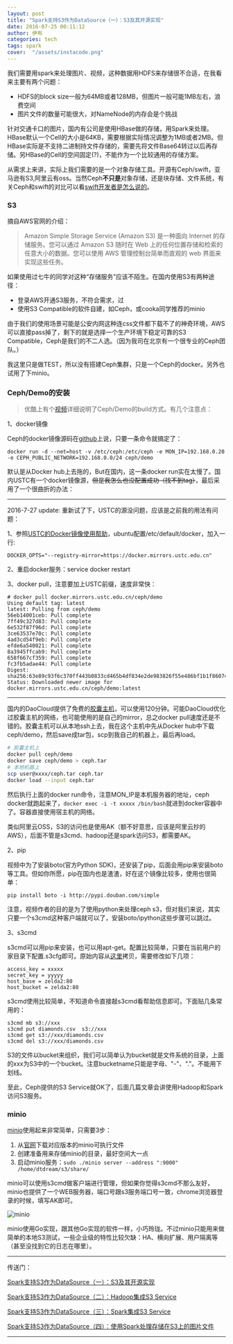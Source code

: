```yaml
---
layout: post
title: "Spark支持S3作为DataSource（一）：S3及其开源实现"
date: 2016-07-25 00:11:12
author: 伊布
categories: tech
tags: spark
cover:  "/assets/instacode.png"
---
```



我们需要用spark来处理图片、视频，这种数据用HDFS来存储很不合适，在我看来主要有两个问题：

- HDFS的block size一般为64MB或者128MB，但图片一般可能1MB左右，浪费空间
- 图片文件的数量可能很大，对NameNode的内存会是个挑战

针对交通卡口的图片，国内有公司是使用HBase做的存储，用Spark来处理。HBase默认一个Cell的大小是64KB，需要根据实际情况调整为1MB或者2MB。但HBase实际是不支持二进制持文件存储的，需要先将文件Base64转过以后再存储。另HBase的Cell的空间固定(?)，不能作为一个比较通用的存储方案。

从需求上来讲，实际上我们需要的是一个对象存储工具。开源有Ceph/swift，亚马逊有S3,阿里云有oss。当然Ceph**不只是**对象存储，还是块存储、文件系统，有关Ceph和swift的对比可以看[swift开发者是怎么说的](http://techs.enovance.com/6427/ceph-and-swift-why-we-are-not-fighting)。

### S3

摘自AWS官网的介绍：

> Amazon Simple Storage Service (Amazon S3) 是一种面向 Internet 的存储服务。您可以通过 Amazon S3 随时在 Web 上的任何位置存储和检索的任意大小的数据。您可以使用 AWS 管理控制台简单而直观的 web 界面来实现这些任务。

如果使用过七牛的同学对这种“存储服务”应该不陌生。在国内使用S3有两种途径：

- 登录AWS开通S3服务，不符合需求，过
- 使用S3 Compatible的软件自建，如Ceph，或cooka同学推荐的minio

由于我们的使用场景可能是公安内网这种连css文件都下载不了的神奇环境，AWS可以直接pass掉了，剩下的就是选择一个生产环境下稳定可靠的S3 Compatible，Ceph是我们的不二人选。（因为我司在北京有一个很专业的Ceph团队。）

我这里只是做TEST，所以没有搭建Ceph集群，只是一个Ceph的docker。另外也试用了下minio。

### Ceph/Demo的安装

> 优酷上有个[视频](http://v.youku.com/v_show/id_XMTMwNTI1NDg0NA)详细说明了Ceph/Demo的build方式。有几个注意点：

1、docker镜像

Ceph的docker镜像源码在[github](https://github.com/ceph/ceph-docker/tree/master/ceph-releases/jewel/ubuntu/14.04/demo)上说，只要一条命令就搞定了：

```
docker run -d --net=host -v /etc/ceph:/etc/ceph -e MON_IP=192.168.0.20 -e CEPH_PUBLIC_NETWORK=192.168.0.0/24 ceph/demo
```

默认是从Docker hub上去拖的，But在国内，这一条docker run实在太慢了。国内USTC有一个docker镜像源，~~但是我怎么也没配置成功（找不到tag）~~，最后采用了一个很曲折的办法：

---

2016-7-27 update:
重新试了下，USTC的源没问题，应该是之前我的用法有问题：

1、参照[USTC的Docker镜像使用帮助](https://lug.ustc.edu.cn/wiki/mirrors/help/docker)，ubuntu配置/etc/default/docker，加入一行:

```
DOCKER_OPTS="--registry-mirror=https://docker.mirrors.ustc.edu.cn"
```

2、重启docker服务：service docker restart

3、docker pull，注意要加上USTC前缀，速度非常快：

```
# docker pull docker.mirrors.ustc.edu.cn/ceph/demo
Using default tag: latest
latest: Pulling from ceph/demo
56eb14001ceb: Pull complete
7ff49c327d83: Pull complete
6e532f87f96d: Pull complete
3ce63537e70c: Pull complete
4ad3cd54f9eb: Pull complete
efde6a540021: Pull complete
8a3945ffcab9: Pull complete
658f667cf359: Pull complete
fc3fb5adae44: Pull complete
Digest: sha256:63e89c93f6c370ff443b0833cd465b4df834e2de983826f55e486bf1b1f86074
Status: Downloaded newer image for docker.mirrors.ustc.edu.cn/ceph/demo:latest
```

---

国内的DaoCloud提供了免费的[胶囊主机](http://docs.daocloud.io/cluster-mgmt/add-cell-node)，可以使用120分钟。可能DaoCloud优化过胶囊主机的网络，也可能使用的是自己的mirror，总之docker pull速度还是不错的。胶囊主机可以从本地ssh上去，我在这个主机中先从Docker hub中下载ceph/demo，然后save成tar包，scp到我自己的机器上，最后再load。


```bash
# 胶囊主机上
docker pull ceph/demo
docker save ceph/demo > ceph.tar
# 本地机器上
scp user@xxxx/ceph.tar ceph.tar
docker load --input ceph.tar
```

然后执行上面的docker run命令，注意MON_IP是本机服务器的地址，ceph docker就跑起来了，`docker exec -i -t xxxxx /bin/bash`就进到docker容器中了。容器直接使用宿主机的网络。

类似阿里云OSS，S3的访问也是使用AK（额不好意思，应该是阿里云抄的AWS），后面不管是s3cmd、hadoop还是spark访问S3，都需要AK。

2、pip

视频中为了安装boto(官方Python SDK)，还安装了pip，后面会用pip来安装boto等工具。但如你所愿，pip在国内也是渣渣，好在这个镜像比较多，使用也很简单：

```
pip install boto -i http://pypi.douban.com/simple
```

注意，视频作者的目的是为了使用python来处理ceph s3，但对我们来说，其实只要一个s3cmd这种客户端就可以了，安装boto/ipython这些步骤可以跳过。

3、s3cmd

s3cmd可以用pip来安装，也可以用apt-get。配置比较简单，只要在当前用户的家目录下配置.s3cfg即可。原始内容从[这里](https://github.com/tobegit3hub/.s3cfg/blob/master/.s3cfg)拷贝，需要修改如下几项：

```
access_key = xxxxx
secret_key = yyyyy
host_base = zelda2:80
host_bucket = zelda2:80
```

s3cmd使用比较简单，不知道命令直接敲s3cmd看帮助信息即可。下面贴几条常用的：

```
s3cmd mb s3://xxx
s3cmd put diamonds.csv  s3://xxx
s3cmd get s3://xxx/diamonds.csv
s3cmd del s3://xxx/diamonds.csv
```

S3的文件以bucket来组织，我们可以简单认为bucket就是文件系统的目录，上面的xxx为S3中的一个bucket。注意bucketname只能是字母、"-"、"."。不能用下划线。

至此，Ceph提供的S3 Service就OK了，后面几篇文章会讲使用Hadoop和Spark访问S3服务。

### minio

[minio](https://minio.io/)使用起来非常简单，只需要3步：

1. 从[官网](https://minio.io/downloads/)下载对应版本的minio可执行文件
2. 创建准备用来存储minio的目录，最好空间大一点
3. 启动minio服务：`sudo ./minio server --address ":9000" /home/dtdream/s3/share/`

minio可以使用s3cmd做客户端进行管理，但如果你觉得s3cmd不那么友好，minio也提供了一个WEB服务器，端口号跟s3服务端口号一致，chrome浏览器登录的时候，填写AK即可。

![minio](http://7xir15.com1.z0.glb.clouddn.com/minio.PNG)

minio使用Go实现，跟其他Go实现的软件一样，小巧玲珑。不过minio只能用来做简单的本地S3测试，一些企业级的特性比较欠缺：HA、横向扩展、用户隔离等（甚至没找到它的日志在哪里）。



---

传送门：

[Spark支持S3作为DataSource（一）：S3及其开源实现](http://www.datastart.cn/tech/2016/07/25/s3-1.html)

[Spark支持S3作为DataSource（二）：Hadoop集成S3 Service](http://www.datastart.cn/tech/2016/07/26/s3-2.html)

[Spark支持S3作为DataSource（三）：Spark集成S3 Service](http://www.datastart.cn/tech/2016/07/27/s3-3.html)

[Spark支持S3作为DataSource（四）：使用Spark处理存储在S3上的图片文件](http://www.datastart.cn/tech/2016/08/05/s3-4.html)



---
